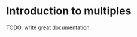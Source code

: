 # Introduction to multiples

TODO: write [great documentation](http://jacobian.org/writing/great-documentation/what-to-write/)
